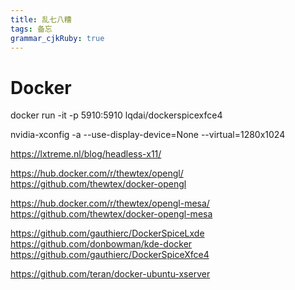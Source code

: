 ```yaml
---
title: 乱七八糟
tags: 备忘
grammar_cjkRuby: true
---
```


# Docker
docker run -it -p 5910:5910  lqdai/dockerspicexfce4




nvidia-xconfig -a --use-display-device=None --virtual=1280x1024


https://lxtreme.nl/blog/headless-x11/

https://hub.docker.com/r/thewtex/opengl/
https://github.com/thewtex/docker-opengl
 
 
https://hub.docker.com/r/thewtex/opengl-mesa/
https://github.com/thewtex/docker-opengl-mesa

https://github.com/gauthierc/DockerSpiceLxde
https://github.com/donbowman/kde-docker
https://github.com/gauthierc/DockerSpiceXfce4

https://github.com/teran/docker-ubuntu-xserver